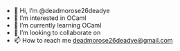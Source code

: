 - 👋 Hi, I’m @deadmorose26deadye
- 👀 I’m interested in OCaml
- 🌱 I’m currently learning OCaml
- 💞️ I’m looking to collaborate on
- 📫 How to reach me deadmorose26deadye@gmail.com

<!---
deadmorose26deadye/deadmorose26deadye is a ✨ special ✨ repository because its `README.md` (this file) appears on your GitHub profile.
You can click the Preview link to take a look at your changes.
--->

